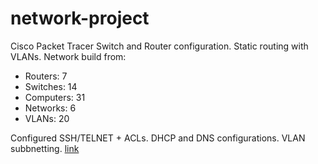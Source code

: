 # network-project
Cisco Packet Tracer Switch and Router configuration. Static routing with VLANs.
Network build from:
* Routers: 7
* Switches: 14
* Computers: 31
* Networks: 6
* VLANs: 20

Configured SSH/TELNET + ACLs.
DHCP and DNS configurations.
VLAN subbnetting.
<a href="https://github.com/dio-bro/network-project/blob/main/final_project.pkt" download>link</a>
